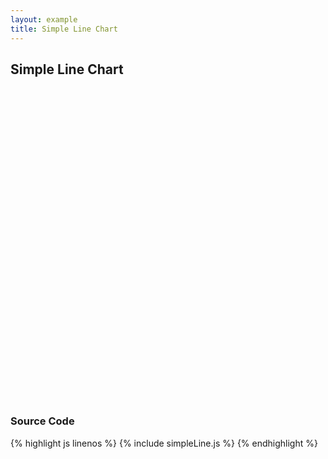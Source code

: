 ```yaml
---
layout: example
title: Simple Line Chart
---
```


## Simple Line Chart

<div id="chart">
  <svg style="height:500px"> </svg>
</div>

<script type="text/javascript" src="simpleLine.js"> </script>


### Source Code

{% highlight js linenos %}
{% include simpleLine.js %}
{% endhighlight %}
